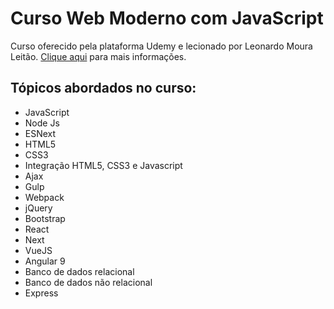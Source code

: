 # Curso Web Moderno com JavaScript

Curso oferecido pela plataforma Udemy e lecionado por Leonardo Moura Leitão.
[Clique aqui](https://www.udemy.com/course/curso-web/) para mais informações.

## Tópicos abordados no curso: 

* JavaScript
* Node Js
* ESNext
* HTML5
* CSS3
* Integração HTML5, CSS3 e Javascript
* Ajax
* Gulp
* Webpack 
* jQuery
* Bootstrap
* React
* Next
* VueJS
* Angular 9
* Banco de dados relacional
* Banco de dados não relacional 
* Express